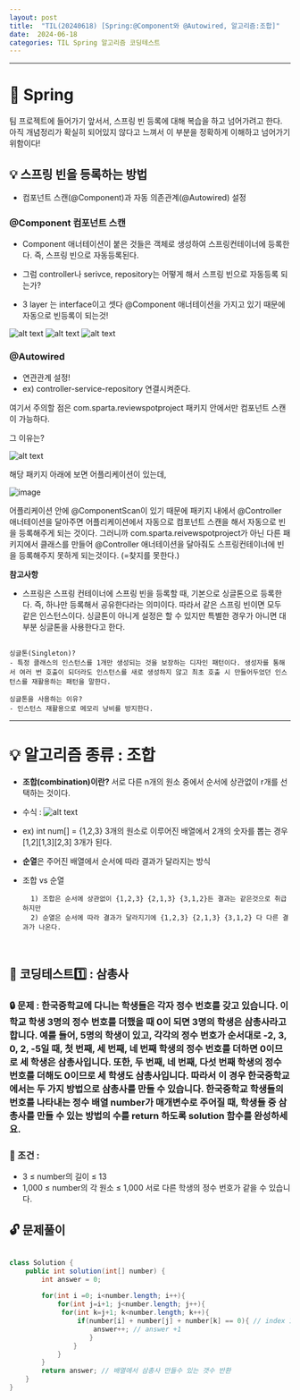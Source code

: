```yaml
---
layout: post
title:  "TIL(20240618) [Spring:@Component와 @Autowired, 알고리즘:조합]"
date:  2024-06-18
categories: TIL Spring 알고리즘 코딩테스트
---
```



---------------------------------------------------------------------

# 📌 Spring

팀 프로젝트에 들어가기 앞서서, 스프링 빈 등록에 대해 복습을 하고 넘어가려고 한다. 아직 개념정리가 확실히 되어있지 않다고 느껴서 이 부분을 정확하게 이해하고 넘어가기 위함이다! 

## 💡 스프링 빈을 등록하는 방법 
- 컴포넌트 스캔(@Component)과 자동 의존관계(@Autowired) 설정

### @Component 컴포넌트 스캔
- Component 애너테이션이 붙은 것들은 객체로 생성하여 스프링컨테이너에 등록한다. 즉, 스프링 빈으로 자동등록된다.

- 그럼 controller나 serivce, repository는 어떻게 해서 스프링 빈으로 자동등록 되는가?

- 3 layer 는 interface이고 셋다 @Component 애너테이션을 가지고 있기 때문에 자동으로 빈등록이 되는것!

![alt text](image.png)
![alt text](image-2.png)
![alt text](image-3.png)

### @Autowired 
- 연관관계 설정! 
- ex) controller-service-repository 연결시켜준다. 


여기서 주의할 점은 com.sparta.reviewspotproject 패키지 안에서만 컴포넌트 스캔이 가능하다.

그 이유는? 

![alt text](image-4.png)

해당 패키지 아래에 보면 어플리케이션이 있는데,

![image](https://github.com/HaejungHan/HaejungHan.github.io/assets/130989670/2f12584d-bca0-47c4-9d7f-45b59ff1fed3)

어플리케이션 안에 @ComponentScan이 있기 때문에 
패키지 내에서 @Controller 애너테이션을 달아주면
어플리케이션에서 자동으로 컴포넌트 스캔을 해서 자동으로 빈을 등록해주게 되는 것이다. 그러니까 
com.sparta.reivewspotproject가 아닌 다른 패키지에서 
클래스를 만들어 @Controller 애너테이션을 달아줘도
스프링컨테이너에 빈을 등록해주지 못하게 되는것이다.
(=찾지를 못한다.) 


**참고사항** 
- 스프링은 스프링 컨테이너에 스프링 빈을 등록할 때, 기본으로 싱글톤으로 등록한다. 즉, 하나만 등록해서 공유한다라는 의미이다. 따라서 같은 스프링 빈이면 모두 같은 인스턴스이다. 싱글톤이 아니게 설정은 할 수 있지만 특별한 경우가 아니면 대부분 싱글톤을 사용한다고 한다. 

```

싱글톤(Singleton)?
- 특정 클래스의 인스턴스를 1개만 생성되는 것을 보장하는 디자인 패턴이다. 생성자를 통해서 여러 번 호출이 되더라도 인스턴스를 새로 생성하지 않고 최초 호출 시 만들어두었던 인스턴스를 재활용하는 패턴을 말한다.

싱글톤을 사용하는 이유?
- 인스턴스 재활용으로 메모리 낭비를 방지한다. 

```

---------------------------------------------------------------------


# 💡 알고리즘 종류 : 조합

- **조합(combination)이란?** 서로 다른 n개의 원소 중에서 순서에 상관없이 r개를 선택하는 것이다.

- 수식 : ![alt text](image-1.png)

- ex) int num[] = {1,2,3} 3개의 원소로 이루어진 배열에서
2개의 숫자를 뽑는 경우 [1,2][1,3][2,3] 3개가 된다. 

- **순열**은 주어진 배열에서 순서에 따라 결과가 달라지는 방식 

- 조합 vs 순열  
        
        1) 조합은 순서에 상관없이 {1,2,3} {2,1,3} {3,1,2}든 결과는 같은것으로 취급하지만
        2) 순열은 순서에 따라 결과가 달라지기에 {1,2,3} {2,1,3} {3,1,2} 다 다른 결과가 나온다. 


<br>


## 📌 코딩테스트1️⃣ : 삼총사

### 🔒 문제 : 한국중학교에 다니는 학생들은 각자 정수 번호를 갖고 있습니다. 이 학교 학생 3명의 정수 번호를 더했을 때 0이 되면 3명의 학생은 삼총사라고 합니다. 예를 들어, 5명의 학생이 있고, 각각의 정수 번호가 순서대로 -2, 3, 0, 2, -5일 때, 첫 번째, 세 번째, 네 번째 학생의 정수 번호를 더하면 0이므로 세 학생은 삼총사입니다. 또한, 두 번째, 네 번째, 다섯 번째 학생의 정수 번호를 더해도 0이므로 세 학생도 삼총사입니다. 따라서 이 경우 한국중학교에서는 두 가지 방법으로 삼총사를 만들 수 있습니다. 한국중학교 학생들의 번호를 나타내는 정수 배열 number가 매개변수로 주어질 때, 학생들 중 삼총사를 만들 수 있는 방법의 수를 return 하도록 solution 함수를 완성하세요.

### 🚫 조건 : 
- 3 ≤ number의 길이 ≤ 13
- 1,000 ≤ number의 각 원소 ≤ 1,000
서로 다른 학생의 정수 번호가 같을 수 있습니다.


## 🔓 문제풀이

```java

class Solution {
    public int solution(int[] number) {
        int answer = 0;
        
        for(int i =0; i<number.length; i++){
            for(int j=i+1; j<number.length; j++){
             for(int k=j+1; k<number.length; k++){
                 if(number[i] + number[j] + number[k] == 0){ // index 1번부터 돌면서 3개 원소의 합이 0이라면 
                     answer++; // answer +1
                    }
                }   
            }
        }
        return answer; // 배열에서 삼총사 만들수 있는 갯수 반환
    }
}
```


